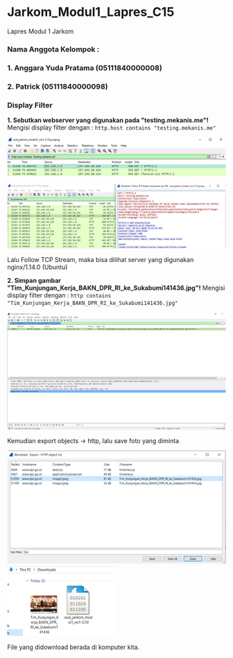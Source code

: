 # Jarkom_Modul1_Lapres_C15
Lapres Modul 1 Jarkom

### Nama Anggota Kelompok :
### 1. Anggara Yuda Pratama (05111840000008)
### 2. Patrick (05111840000098)

### Display Filter
**1. Sebutkan webserver yang digunakan pada "testing.mekanis.me"!**
Mengisi display filter dengan : ```http.host contains "testing.mekanis.me"```

![1.1](https://github.com/anggarayp/Jarkom_Modul1_Lapres_C15/blob/main/Screenshots/1.1.png)

![1.2](https://github.com/anggarayp/Jarkom_Modul1_Lapres_C15/blob/main/Screenshots/1.2.png)

Lalu Follow TCP Stream, maka bisa dilihat server yang digunakan nginx/1.14.0 (Ubuntu)

**2. Simpan gambar "Tim_Kunjungan_Kerja_BAKN_DPR_RI_ke_Sukabumi141436.jpg"!**
Mengisi display filter dengan : ```http contains "Tim_Kunjungan_Kerja_BAKN_DPR_RI_ke_Sukabumi141436.jpg"```

![2.1](https://github.com/anggarayp/Jarkom_Modul1_Lapres_C15/blob/main/Screenshots/2.1.png)

Kemudian export objects → http, lalu save foto yang diminta

![2.2](https://github.com/anggarayp/Jarkom_Modul1_Lapres_C15/blob/main/Screenshots/2.2.png)
![2.3](https://github.com/anggarayp/Jarkom_Modul1_Lapres_C15/blob/main/Screenshots/2.3.png)

File yang didownload berada di komputer kita.
